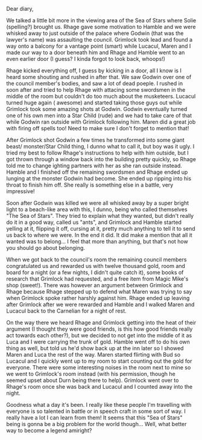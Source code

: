 Dear diary,

We talked a little bit more in the viewing area of the Sea of Stars where
Solie (spelling?) brought us. Rhage gave some motivation to Hamble and we were
whisked away to just outside of the palace where Godwin (that was the lawyer's
name) was assaulting the council. Grimlock took lead and found a way onto a
balcony for a vantage point (smart) while Lucacul, Maren and I made our way to
a door beneath him and Rhage and Hamble went to an even earlier door (I guess?
I kinda forgot to look back, whoops!)

Rhage kicked everything off, I guess by kicking in a door, all I know is I
heard some shouting and rushed in after that. We saw Godwin over one of the
council member's bodies, and saw a lot of dead poeple. I rushed in soon after
and tried to help Rhage with attacing some swordsmen in the middle of the room
but couldn't do too much about the musketeers. Lucacul turned huge again (
awesome) and started taking those guys out while Grimlock took some amazing
shots at Godwin. Godwin eventually turned one of his own men into a Star Child
(rude) and we had to take care of that while Godwin ran outside with Grimlock
following him. Maren did a great job with firing off spells too! Need to make
sure I don't forget to mention that!

After Grimlock shot Godwin a few times he transformed into some giant beast/
monster/Star Child thing, I dunno what to call it, but boy was it ugly. I tried
my best to follow Rhage's instructions to help with him outside, but I got
thrown through a window back into the building pretty quickly, so Rhage told me
to change ighting partners with her as she ran outside instead. Hamble and I
finished off the remaining swordsmen and Rhage ended up lunging at the monster
Godwin had become. She ended up ripping into his throat to finish him off. She
really is something else in a battle, very impressive!

Soon after Godwin was killed we were all whisked away by a super bright light
to a beach-like area with this, I dunno, being who called themselves "The Sea
of Stars". They tried to explain what they wanted, but didn't really do it in a
good way, called us "ants", and Grimlock and Hamble started yelling at it,
flipping it off, cursing at it, pretty much anything to tell it to send us back
to where we were. In the end it did. It did make a mention that all it wanted
was to belong... I feel that more than anything, but that's not how you should
go about belonging.

When we got back to the council's room the remaining council members
congratulated us and rewarded us with twelve thousand gold, room and board for
a night (or a few nights, I didn't quite catch it), some books of research that
Grimlock had requested, and a free item from Magic Mike's shop (sweet!). There
was however an argument between Grimlock and Rhage because Rhage stepped up to
defend what Maren was trying to say when Grimlock spoke rather harshly against
him. Rhage ended up leaving after Grimlock after we were rewarded and Hamble
and I walked Maren and Lucacul back to the Carnelian for a night of rest.

On the way there we heard Rhage and Grimlock getting into the heat of their
argument (I thought they were good friends, is this how good friends really act
towards each other?), but we decided to not get into the middle of it as Luca
and I were carrying the trunk of gold. Hamble went off to do his own thing as
well, but told us he'd show back up at the inn later so I showed Maren and Luca
the rest of the way. Maren started flirting with Bud so Lucacul and I quickly
went up to my room to start counting out the gold for everyone. There were some
interesting noises in the room next to mine so we went to Grimlock's room
instead (with his permission, though he seemed upset about Durn being there to
help). Grimlock went over to Rhage's room once she was back and Lucacul and I
counted away into the night. 

Goodness what a day it's been. I really like these people I'm travelling with
everyone is so talented in battle or in speech craft in some sort of way. I
really have a lot I can learn from them! It seems that this "Sea of Stars"
being is gonna be a big problem for the world though... Well, what better way
to become a legend amiright? 
